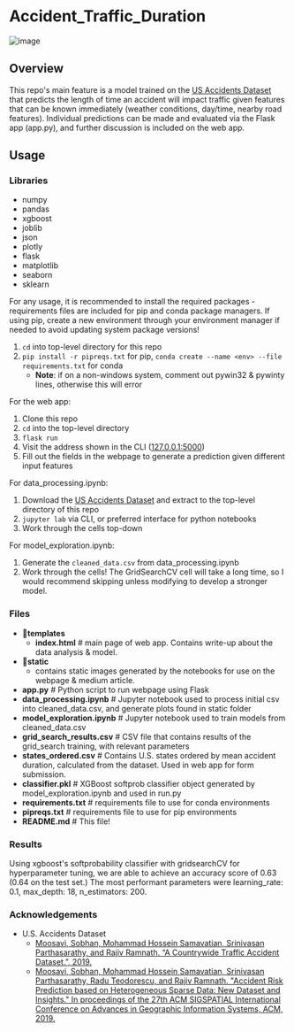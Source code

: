 # Accident_Traffic_Duration

![image](https://user-images.githubusercontent.com/72606788/212783541-0a8a9878-410c-4e21-add2-a12620ab2ac9.png)

## Overview

This repo's main feature is a model trained on the [US Accidents Dataset](https://www.kaggle.com/datasets/sobhanmoosavi/us-accidents) that predicts the length of time an accident will impact traffic given features that can be known immediately (weather conditions, day/time, nearby road features). Individual predictions can be made and evaluated via the Flask app (app.py), and further discussion is included on the web app.

## Usage

### Libraries

- numpy
- pandas
- xgboost
- joblib
- json
- plotly
- flask
- matplotlib
- seaborn
- sklearn

For any usage, it is recommended to install the required packages - requirements files are included for pip and conda package managers.
If using pip, create a new environment through your environment manager if needed to avoid updating system package versions!

  1. `cd` into top-level directory for this repo
  2. `pip install -r pipreqs.txt` for pip, `conda create --name <env> --file requirements.txt` for conda
     - **Note**: if on a non-windows system, comment out pywin32 & pywinty lines, otherwise this will error

For the web app:
1. Clone this repo
2. `cd` into the top-level directory
3. `flask run`
4. Visit the address shown in the CLI ([127.0.0.1:5000](http://127.0.0.1:5000/))
5. Fill out the fields in the webpage to generate a prediction given different input features

For data_processing.ipynb:
1. Download the [US Accidents Dataset](https://www.kaggle.com/datasets/sobhanmoosavi/us-accidents) and extract to the top-level directory of this repo
2. `jupyter lab` via CLI, or preferred interface for python notebooks
3. Work through the cells top-down

For model_exploration.ipynb:
1. Generate the `cleaned_data.csv` from data_processing.ipynb
1. Work through the cells! The GridSearchCV cell will take a long time, so I would recommend skipping unless modifying to develop a stronger model.

### Files

- 📁**templates**
   - **index.html** # main page of web app. Contains write-up about the data analysis & model.
- 📁**static**
   - contains static images generated by the notebooks for use on the webpage & medium article.
- **app.py** # Python script to run webpage using Flask
- **data_processing.ipynb** # Jupyter notebook used to process initial csv into cleaned_data.csv, and generate plots found in static folder
- **model_exploration.ipynb** # Jupyter notebook used to train models from cleaned_data.csv
- **grid_search_results.csv** # CSV file that contains results of the grid_search training, with relevant parameters
- **states_ordered.csv** # Contains U.S. states ordered by mean accident duration, calculated from the dataset. Used in web app for form submission.
- **classifier.pkl** # XGBoost softprob classifier object generated by model_exploration.ipynb and used in run.py
- **requirements.txt** # requirements file to use for conda environments
- **pipreqs.txt** # requirements file to use for pip environments
- **README.md** # This file!

### Results

Using xgboost's softprobability classifier with gridsearchCV for hyperparameter tuning, we are able to achieve an accuracy score of 0.63 (0.64 on the test set.)
The most performant parameters were learning_rate: 0.1, max_depth: 18, n_estimators: 200.

### Acknowledgements
- U.S. Accidents Dataset
  - [Moosavi, Sobhan, Mohammad Hossein Samavatian, Srinivasan Parthasarathy, and Rajiv Ramnath. “A Countrywide Traffic Accident Dataset.”, 2019. ](https://arxiv.org/abs/1906.05409)
  - [Moosavi, Sobhan, Mohammad Hossein Samavatian, Srinivasan Parthasarathy, Radu Teodorescu, and Rajiv Ramnath. "Accident Risk Prediction based on Heterogeneous Sparse Data: New Dataset and Insights." In proceedings of the 27th ACM SIGSPATIAL International Conference on Advances in Geographic Information Systems, ACM, 2019.](https://arxiv.org/abs/1909.09638)
